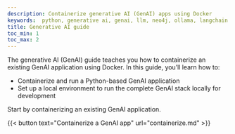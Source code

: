 ```yaml
---
description: Containerize generative AI (GenAI) apps using Docker
keywords:  python, generative ai, genai, llm, neo4j, ollama, langchain
title: Generative AI guide
toc_min: 1
toc_max: 2
---
```


The generative AI (GenAI) guide teaches you how to containerize an existing GenAI application using Docker. In this guide, you’ll learn how to:

* Containerize and run a Python-based GenAI application
* Set up a local environment to run the complete GenAI stack locally for development

Start by containerizing an existing GenAI application.

{{< button text="Containerize a GenAI app" url="containerize.md" >}}
